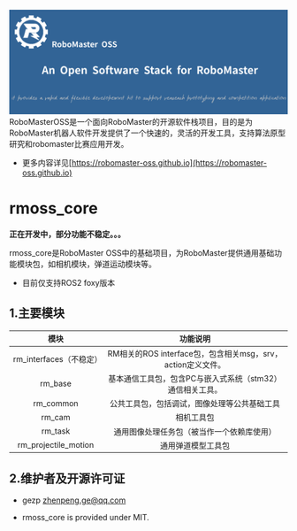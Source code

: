 ![](rmoss_bg.png)
RoboMasterOSS是一个面向RoboMaster的开源软件栈项目，目的是为RoboMaster机器人软件开发提供了一个快速的，灵活的开发工具，支持算法原型研究和robomaster比赛应用开发。

* 更多内容详见[https://robomaster-oss.github.io](https://robomaster-oss.github.io)


# rmoss_core

**正在开发中，部分功能不稳定。。。**

rmoss_core是RoboMaster OSS中的基础项目，为RoboMaster提供通用基础功能模块包，如相机模块，弹道运动模块等。

* 目前仅支持ROS2 foxy版本

## 1.主要模块

|          模块           |                          功能说明                           |
| :---------------------: | :---------------------------------------------------------: |
| rm_interfaces（不稳定） | RM相关的ROS interface包，包含相关msg，srv，action定义文件。 |
|         rm_base         |  基本通信工具包，包含PC与嵌入式系统（stm32）通信相关工具。  |
|        rm_common        |        公共工具包，包括调试，图像处理等公共基础工具         |
|         rm_cam          |                         相机工具包                          |
|         rm_task         |         通用图像处理任务包（被当作一个依赖库使用）          |
|  rm_projectile_motion   |                     通用弹道模型工具包                      |

## 2.维护者及开源许可证

* gezp zhenpeng.ge@qq.com

* rmoss_core is provided under MIT.
